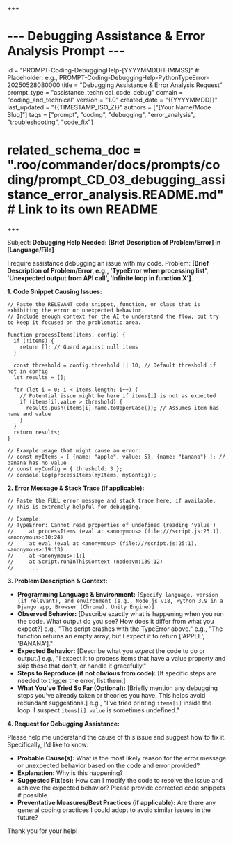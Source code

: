 +++
# --- Debugging Assistance & Error Analysis Prompt ---
id = "PROMPT-Coding-DebuggingHelp-[YYYYMMDDHHMMSS]" # Placeholder: e.g., PROMPT-Coding-DebuggingHelp-PythonTypeError-20250528080000
title = "Debugging Assistance & Error Analysis Request"
prompt_type = "assistance_technical_code_debug"
domain = "coding_and_technical"
version = "1.0"
created_date = "{{YYYYMMDD}}"
last_updated = "{{TIMESTAMP_ISO_Z}}"
authors = ["[Your Name/Mode Slug]"]
tags = ["prompt", "coding", "debugging", "error_analysis", "troubleshooting", "code_fix"]
# related_schema_doc = ".roo/commander/docs/prompts/coding/prompt_CD_03_debugging_assistance_error_analysis.README.md" # Link to its own README
+++

Subject: **Debugging Help Needed: [Brief Description of Problem/Error] in [Language/File]**

I require assistance debugging an issue with my code. Problem: **[Brief Description of Problem/Error, e.g., 'TypeError when processing list', 'Unexpected output from API call', 'Infinite loop in function X']**.

**1. Code Snippet Causing Issues:**

```[language_here_eg_python_javascript_java]
// Paste the RELEVANT code snippet, function, or class that is exhibiting the error or unexpected behavior.
// Include enough context for the AI to understand the flow, but try to keep it focused on the problematic area.

function processItems(items, config) {
  if (!items) {
    return []; // Guard against null items
  }
  
  const threshold = config.threshold || 10; // Default threshold if not in config
  let results = [];

  for (let i = 0; i < items.length; i++) {
    // Potential issue might be here if items[i] is not as expected
    if (items[i].value > threshold) { 
      results.push(items[i].name.toUpperCase()); // Assumes item has name and value
    }
  }
  return results;
}

// Example usage that might cause an error:
// const myItems = [ {name: "apple", value: 5}, {name: "banana"} ]; // banana has no value
// const myConfig = { threshold: 3 };
// console.log(processItems(myItems, myConfig)); 
```

**2. Error Message & Stack Trace (if applicable):**

```text
// Paste the FULL error message and stack trace here, if available.
// This is extremely helpful for debugging.

// Example:
// TypeError: Cannot read properties of undefined (reading 'value')
//     at processItems (eval at <anonymous> (file:///script.js:25:1), <anonymous>:10:24)
//     at eval (eval at <anonymous> (file:///script.js:25:1), <anonymous>:19:13)
//     at <anonymous>:1:1
//     at Script.runInThisContext (node:vm:139:12)
//     ...
```

**3. Problem Description & Context:**
   *   **Programming Language & Environment:** `[Specify language, version (if relevant), and environment (e.g., Node.js v18, Python 3.9 in a Django app, Browser (Chrome), Unity Engine)]`
   *   **Observed Behavior:** [Describe exactly what is happening when you run the code. What output do you see? How does it differ from what you expect?]
       e.g., "The script crashes with the TypeError above."
       e.g., "The function returns an empty array, but I expect it to return ['APPLE', 'BANANA']."
   *   **Expected Behavior:** [Describe what you *expect* the code to do or output.]
       e.g., "I expect it to process items that have a value property and skip those that don't, or handle it gracefully."
   *   **Steps to Reproduce (if not obvious from code):** [If specific steps are needed to trigger the error, list them.]
   *   **What You've Tried So Far (Optional):** [Briefly mention any debugging steps you've already taken or theories you have. This helps avoid redundant suggestions.]
       e.g., "I've tried printing `items[i]` inside the loop. I suspect `items[i].value` is sometimes undefined."

**4. Request for Debugging Assistance:**

Please help me understand the cause of this issue and suggest how to fix it. Specifically, I'd like to know:

*   **Probable Cause(s):** What is the most likely reason for the error message or unexpected behavior based on the code and error provided?
*   **Explanation:** Why is this happening?
*   **Suggested Fix(es):** How can I modify the code to resolve the issue and achieve the expected behavior? Please provide corrected code snippets if possible.
*   **Preventative Measures/Best Practices (if applicable):** Are there any general coding practices I could adopt to avoid similar issues in the future?

Thank you for your help!